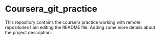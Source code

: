 # Coursera_git_practice
This repository contains the coursera practice  working with remote repositories
I am editing the README file. Adding some more details about the project description.
